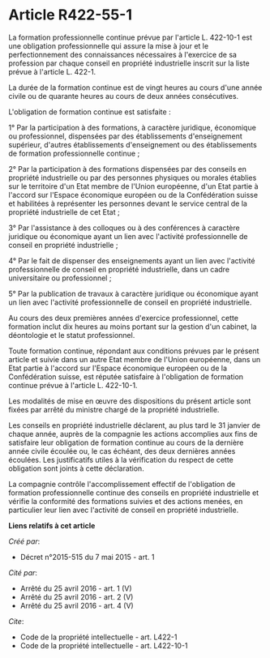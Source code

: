 # Article R422-55-1

La formation professionnelle continue prévue par l'article L. 422-10-1 est une obligation professionnelle qui assure la mise
à jour et le perfectionnement des connaissances nécessaires à l'exercice de sa profession par chaque conseil en propriété
industrielle inscrit sur la liste prévue à l'article L. 422-1. 

La durée de la formation continue est de vingt heures au cours d'une année civile ou de quarante heures au cours de deux
années consécutives. 

L'obligation de formation continue est satisfaite : 

1° Par la participation à des formations, à caractère juridique, économique ou professionnel, dispensées par des
établissements d'enseignement supérieur, d'autres établissements d'enseignement ou des établissements de formation
professionnelle continue ; 

2° Par la participation à des formations dispensées par des conseils en propriété industrielle ou par des personnes physiques
ou morales établies sur le territoire d'un Etat membre de l'Union européenne, d'un Etat partie à l'accord sur l'Espace
économique européen ou de la Confédération suisse et habilitées à représenter les personnes devant le service central de la
propriété industrielle de cet Etat ; 

3° Par l'assistance à des colloques ou à des conférences à caractère juridique ou économique ayant un lien avec l'activité
professionnelle de conseil en propriété industrielle ; 

4° Par le fait de dispenser des enseignements ayant un lien avec l'activité professionnelle de conseil en propriété
industrielle, dans un cadre universitaire ou professionnel ; 

5° Par la publication de travaux à caractère juridique ou économique ayant un lien avec l'activité professionnelle de conseil
en propriété industrielle. 

Au cours des deux premières années d'exercice professionnel, cette formation inclut dix heures au moins portant sur la
gestion d'un cabinet, la déontologie et le statut professionnel. 

Toute formation continue, répondant aux conditions prévues par le présent article et suivie dans un autre Etat membre de
l'Union européenne, dans un Etat partie à l'accord sur l'Espace économique européen ou de la Confédération suisse, est
réputée satisfaire à l'obligation de formation continue prévue à l'article L. 422-10-1. 

Les modalités de mise en œuvre des dispositions du présent article sont fixées par arrêté du ministre chargé de la propriété
industrielle. 

Les conseils en propriété industrielle déclarent, au plus tard le 31 janvier de chaque année, auprès de la compagnie les
actions accomplies aux fins de satisfaire leur obligation de formation continue au cours de la dernière année civile écoulée
ou, le cas échéant, des deux dernières années écoulées. Les justificatifs utiles à la vérification du respect de cette
obligation sont joints à cette déclaration. 

La compagnie contrôle l'accomplissement effectif de l'obligation de formation professionnelle continue des conseils en
propriété industrielle et vérifie la conformité des formations suivies et des actions menées, en particulier leur lien avec
l'activité de conseil en propriété industrielle.

**Liens relatifs à cet article**

_Créé par_:

  - Décret n°2015-515 du 7 mai 2015 - art. 1

_Cité par_:

  - Arrêté du 25 avril 2016 - art. 1 (V)
  - Arrêté du 25 avril 2016 - art. 2 (V)
  - Arrêté du 25 avril 2016 - art. 4 (V)

_Cite_:

  - Code de la propriété intellectuelle - art. L422-1
  - Code de la propriété intellectuelle - art. L422-10-1

